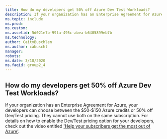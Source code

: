 ```yaml
---
title: How do my developers get 50% off Azure Dev Test Workloads?
description: If your organization has an Enterprise Agreement for Azure, your developers can choose between the $50-$150 Azure credits or 50% off...
ms.topic: include
ms.prod: 
ms.custom: 
ms.assetid: 5d021e7b-99fa-495c-abea-b6405899eb7b
ms.technology: 
author: CaityBuschlen
ms.author: cabuschl
manager: 
robots: 
ms.date: 3/18/2020
ms.faqid: group2_4
---
```


## How do my developers get 50% off Azure Dev Test Workloads?

If your organization has an Enterprise Agreement for Azure, your developers can choose between the \$50-\$150 Azure credits or 50% off Dev/Test pricing. They cannot use both on the same subscription. For details on how to enable the Dev/Test pricing option for your developers, check out the video entitled [\'Help your subscribers get the most out of Azure\'](https://aka.ms/HelpingSubscriberswithAzure).
